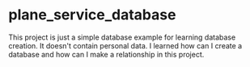 # plane_service_database
This project is just a simple database example for learning database creation.
It doesn't contain personal data.
I learned how can I create a database and how can I make a relationship in this project.
